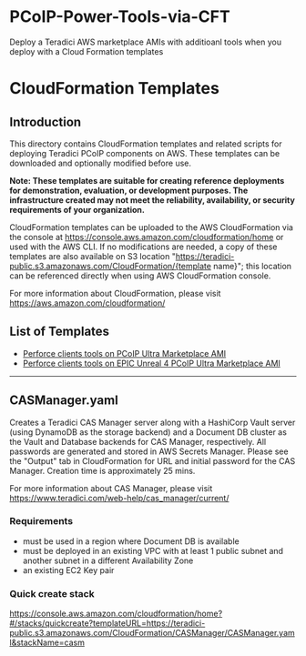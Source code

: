 # PCoIP-Power-Tools-via-CFT
Deploy a Teradici AWS marketplace AMIs with additioanl tools when you deploy with a Cloud Formation templates

# CloudFormation Templates
## Introduction
This directory contains CloudFormation templates and related scripts for deploying Teradici PCoIP components on AWS. These templates can be downloaded and optionally modified before use.

__Note: These templates are suitable for creating reference deployments for demonstration, evaluation, or development purposes. The infrastructure created may not meet the reliability, availability, or security requirements of your organization.__

CloudFormation templates can be uploaded to the AWS CloudFormation via the console at https://console.aws.amazon.com/cloudformation/home or used with the AWS CLI. If no modifications are needed, a copy of these templates are also available on S3 location "https://teradici-public.s3.amazonaws.com/CloudFormation/{template name}"; this location can be referenced directly when using AWS CloudFormation console.

For more information about CloudFormation, please visit https://aws.amazon.com/cloudformation/

## List of Templates
- [Perforce clients tools on PCoIP Ultra Marketplace AMI](https://github.com/ChadSmithTeradici/PCoIP-Power-Tools-via-CFT/blob/main/PCoIP-PF-CFT/PCoIP-PF-CFT.yml)
- [Perforce clients tools on  EPIC Unreal 4 PCoIP Ultra Marketplace AMI](#pcoip-ur4-pf-cft.yaml)
---
## CASManager.yaml
Creates a Teradici CAS Manager server along with a HashiCorp Vault server (using DynamoDB as the storage backend) and a Document DB cluster as the Vault and Database backends for CAS Manager, respectively. All passwords are generated and stored in AWS Secrets Manager. Please see the "Output" tab in CloudFormation for URL and initial password for the CAS Manager. Creation time is approximately 25 mins.

For more information about CAS Manager, please visit https://www.teradici.com/web-help/cas_manager/current/
### Requirements
- must be used in a region where Document DB is available
- must be deployed in an existing VPC with at least 1 public subnet and another subnet in a different Availability Zone
- an existing EC2 Key pair

### Quick create stack
https://console.aws.amazon.com/cloudformation/home?#/stacks/quickcreate?templateURL=https://teradici-public.s3.amazonaws.com/CloudFormation/CASManager/CASManager.yaml&stackName=casm
